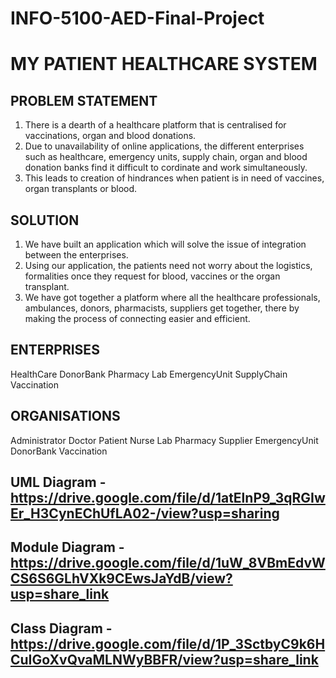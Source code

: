 # INFO-5100-AED-Final-Project

# MY PATIENT HEALTHCARE SYSTEM


## PROBLEM STATEMENT
1. There is a dearth of a healthcare platform that is centralised for vaccinations, organ and blood donations.
2. Due to unavailability of online applications, the different enterprises such as healthcare, emergency units, supply chain, organ and blood donation banks find it difficult to cordinate and work simultaneously.
3. This leads to creation of hindrances when patient is in need of vaccines, organ transplants or blood.

## SOLUTION
1. We have built an application which will solve the issue of integration between the enterprises.
2. Using our application, the patients need not worry about the logistics, formalities once they request for blood, vaccines or the organ transplant.
3. We have got together a platform where all the healthcare professionals, ambulances, donors, pharmacists, suppliers get together, there by making the process of connecting easier and efficient.

## ENTERPRISES
HealthCare
DonorBank 
Pharmacy 
Lab 
EmergencyUnit
SupplyChain 
Vaccination

## ORGANISATIONS
Administrator
Doctor
Patient
Nurse
Lab
Pharmacy
Supplier
EmergencyUnit
DonorBank
Vaccination

## UML Diagram - https://drive.google.com/file/d/1atElnP9_3qRGIwEr_H3CynEChUfLA02-/view?usp=sharing

## Module Diagram - https://drive.google.com/file/d/1uW_8VBmEdvWCS6S6GLhVXk9CEwsJaYdB/view?usp=share_link

## Class Diagram - https://drive.google.com/file/d/1P_3SctbyC9k6HCuIGoXvQvaMLNWyBBFR/view?usp=share_link
